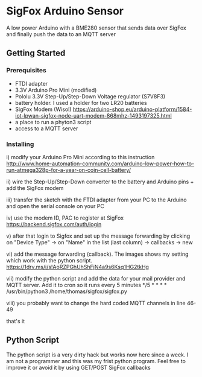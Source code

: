 # SigFox Arduino Sensor   

A low power Arduino with a BME280 sensor that sends data over SigFox and finally push the data to an MQTT server  

## Getting Started

### Prerequisites

- FTDI adapter
- 3.3V Arduino Pro Mini (modified)
- Pololu 3.3V Step-Up/Step-Down Voltage regulator (S7V8F3)
- battery holder. I used a holder for two LR20 batteries
- SigFox Modem (Wisol) https://arduino-shop.eu/arduino-platform/1584-iot-lpwan-sigfox-node-uart-modem-868mhz-1493197325.html
- a place to run a phyton3 script
- access to a MQTT server 

### Installing

i) modify your Arduino Pro Mini according to this instruction http://www.home-automation-community.com/arduino-low-power-how-to-run-atmega328p-for-a-year-on-coin-cell-battery/

ii) wire the Step-Up/Step-Down converter to the battery and Arduino pins + add the SigFox modem

iii) transfer the sketch with the FTDI adapter from your PC to the Arduino and open the serial console on your PC

iv)  use the modem ID, PAC to register at SigFox https://backend.sigfox.com/auth/login

v) after that login to Sigfox and set up the message forwarding by clicking on "Device Type" -> on "Name" in the list (last column) -> callbacks -> new

vi) add the message forwarding (callback). The images shows my setting which work with the python script. 
	https://1drv.ms/i/s!AoRZPGhUhShFjN4a9s6Ksq1HG2tkHg

vii) modify the python script and add the data for your mail provider and MQTT server. Add it to cron so it runs every 5 minutes
	*/5 * * * * /usr/bin/python3 /home/thomas/sigfox/sigfox.py
	
viii) you probably want to change the hard coded MQTT channels in line 46-49
	
that's it


## Python Script

The python script is a very dirty hack but works now here since a week. I am not a programmer and this was my frist python program. Feel free to improve it or avoid it by using GET/POST SigFox callbacks
